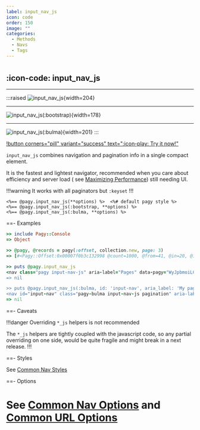 ```yaml
---
label: input_nav_js
icon: code
order: 150
image: ""
categories:
  - Methods
  - Navs
  - Tags
---
```


#

## :icon-code: input_nav_js

---
 
:::raised
![input_nav_js](../../assets/images/pagy-input_nav_js.png){width=204}

---

![input_nav_js(:bootstrap)](../../assets/images/bootstrap-input_nav_js.png){width=178}

---

![input_nav_js(:bulma)](../../assets/images/bulma-input_nav_js.png){width=201}
:::

[!button corners="pill" variant="success" text=":icon-play: Try it now!"](../../sandbox/playground#3-demo-app)

`input_nav_js` combines navigation and pagination info in a single compact element.

It is the fastest and lightest navigator, recommended when you care about efficiency and server load (
see [Maximizing Performance](../../guides/how-to#maximize-performance)) still needing UI.

!!!warning It works with all paginators but `:keyset`
!!!

```erb
<%== @pagy.input_nav_js(**options) %>  <%# default pagy style %>
<%== @pagy.input_nav_js(:bootstrap, **options) %>
<%== @pagy.input_nav_js(:bulma, **options) %>
```

==- Examples

```ruby
>> include Pagy::Console
=> Object

>> @pagy, @records = pagy(:offset, collection.new, page: 3)
=> [#<Pagy::Offset:0x00007f0b3c132998 @count=1000, @from=41, @in=20, @in_range=true, @last=50, @limit=20, @next=4, @offset=40, @options={limit: 20, limit_key: "limit", page_key: "page", page: 3, count: 1000}, @page=3, @previous=2, @request=#<Pagy::Request:0x00007f0b3c7ac530 @base_url="http://www.example.com", @cookie=nil, @jsonapi=nil, @path="/path", @query={example: "123"}>, @to=60>, [41, 42, 43, 44, 45, 46, 47, 48, 49, 50, 51, 52, 53, 54, 55, 56, 57, 58, 59, 60]]

>> puts @pagy.input_nav_js
<nav class="pagy input-nav-js" aria-label="Pages" data-pagy="WyJpbmoiLCIvcGF0aD9leGFtcGxlPTEyMyZwYWdlPVAgIl0="><a href="/path?example=123&page=2" rel="prev" aria-label="Previous">&lt;</a><label>Page <input name="page" type="number" min="1" max="50" value="3" aria-current="page" style="text-align: center; width: 2rem; padding: 0;"><a style="display: none;">#</a> of 50</label><a href="/path?example=123&page=4" rel="next" aria-label="Next">&gt;</a></nav>
=> nil

>> puts @pagy.input_nav_js(:bulma, id: 'input-nav', aria_label: 'My pages')
<nav id="input-nav" class="pagy-bulma input-nav-js pagination" aria-label="My pages" data-pagy="WyJpbmoiLCIvcGF0aD9leGFtcGxlPTEyMyZwYWdlPVAgIl0="><ul class="pagination-list"><li><a href="/path?example=123&page=2" class="pagination-previous" rel="prev" aria-label="Previous">&lt;</a></li><li class="pagination-link"><label>Page <input name="page" type="number" min="1" max="50" value="3" aria-current="page"style="text-align: center; width: 2rem; line-height: 1.2rem; border: none; border-radius: .25rem; padding: .0625rem; color: white; background-color: #485fc7;"><a style="display: none;">#</a> of 50</label></li><li><a href="/path?example=123&page=4" class="pagination-next" rel="next" aria-label="Next">&gt;</a></li></ul></nav>
=> nil
```

==- Caveats

!!!danger Overriding `*_js` helpers is not recommended

The `*_js` helpers are tightly coupled with the javascript code, so any partial overriding on one side, would be quite fragile
and might break in a next release.
!!!

==- Styles

See [Common Nav Styles](../methods#common-nav-styles)

==- Options

See [Common Nav Options](../methods#common-nav-options) and [Common URL Options](../paginators#common-url-options)
===
